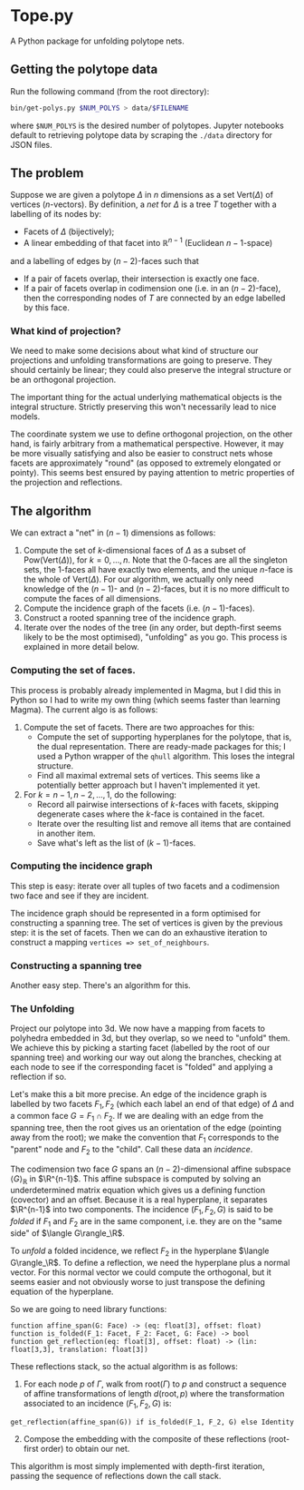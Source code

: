 # Tope.py

A Python package for unfolding polytope nets.

## Getting the polytope data

Run the following command (from the root directory):
```sh
bin/get-polys.py $NUM_POLYS > data/$FILENAME
```
where `$NUM_POLYS` is the desired number of polytopes. Jupyter notebooks default to retrieving polytope data by scraping the `./data` directory for JSON files.

## The problem

Suppose we are given a polytope $\Delta$ in $n$ dimensions as a set $\mathrm{Vert}(\Delta)$ of vertices ($n$-vectors). By definition, a *net* for $\Delta$ is a tree $T$ together with a labelling of its nodes by:
- Facets of $\Delta$ (bijectively);
- A linear embedding of that facet into $\mathbb{R}^{n-1}$ (Euclidean $n-1$-space)

and a labelling of edges by $(n-2)$-faces such that

- If a pair of facets overlap, their intersection is exactly one face.
- If a pair of facets overlap in codimension one (i.e. in an $(n-2)$-face), then the corresponding nodes of $T$ are connected by an edge labelled by this face.


### What kind of projection?

We need to make some decisions about what kind of structure our projections and unfolding transformations are going to preserve. They should certainly be linear; they could also preserve the integral structure or be an orthogonal projection.

The important thing for the actual underlying mathematical objects is the integral structure. Strictly preserving this won't necessarily lead to nice models.

The coordinate system we use to define orthogonal projection, on the other hand, is fairly arbitrary from a mathematical perspective. However, it may be more visually satisfying and also be easier to construct nets whose facets are approximately "round" (as opposed to extremely elongated or pointy). This seems best ensured by paying attention to metric properties of the projection and reflections. 

## The algorithm

We can extract a "net" in $(n-1)$ dimensions as follows:

1. Compute the set of $k$-dimensional faces of $\Delta$ as a subset of $\mathrm{Pow}(\mathrm{Vert}(\Delta))$, for $k=0,\ldots,n$. Note that the $0$-faces are all the singleton sets, the $1$-faces all have exactly two elements, and the unique $n$-face is the whole of $\mathrm{Vert}(\Delta)$. For our algorithm, we actually only need knowledge of the $(n-1)$- and $(n-2)$-faces, but it is no more difficult to compute the faces of all dimensions.
2. Compute the incidence graph of the facets (i.e. $(n-1)$-faces).
3. Construct a rooted spanning tree of the incidence graph.
4. Iterate over the nodes of the tree (in any order, but depth-first seems likely to be the most optimised), "unfolding" as you go. This process is explained in more detail below.

### Computing the set of faces.

This process is probably already implemented in Magma, but I did this in Python so I had to write my own thing (which seems faster than learning Magma). The current algo is as follows:

1. Compute the set of facets. There are two approaches for this:
   - Compute the set of supporting hyperplanes for the polytope, that is, the dual representation. There are ready-made packages for this; I used a Python wrapper of the `qhull` algorithm. This loses the integral structure.
   - Find all maximal extremal sets of vertices. This seems like a potentially better approach but I haven't implemented it yet.
2. For $k=n-1,n-2,\ldots,1$, do the following:
   - Record all pairwise intersections of $k$-faces with facets, skipping degenerate cases where the $k$-face is contained in the facet.
   - Iterate over the resulting list and remove all items that are contained in another item.
   - Save what's left as the list of $(k-1)$-faces.

### Computing the incidence graph

This step is easy: iterate over all tuples of two facets and a codimension two face and see if they are incident. 

The incidence graph should be represented in a form optimised for constructing a spanning tree. The set of vertices is given by the previous step: it is the set of facets. Then we can do an exhaustive iteration to construct a mapping `vertices => set_of_neighbours`.

### Constructing a spanning tree

Another easy step. There's an algorithm for this.

### The **Unfolding**

Project our polytope into 3d. We now have a mapping from facets to polyhedra embedded in 3d, but they overlap, so we need to "unfold" them. We achieve this by picking a starting facet (labelled by the root of our spanning tree) and working our way out along the branches, checking at each node to see if the corresponding facet is "folded" and applying a reflection if so.

Let's make this a bit more precise. An edge of the incidence graph is labelled by two facets $F_1,F_2$ (which each label an end of that edge) of $\Delta$ and a common face $G=F_1\cap F_2$. If we are dealing with an edge from the spanning tree, then the root gives us an orientation of the edge (pointing away from the root); we make the convention that $F_1$ corresponds to the "parent" node and $F_2$ to the "child". Call these data an *incidence*.

The codimension two face $G$ spans an $(n-2)$-dimensional affine subspace $\langle G\rangle_\mathbb{R}$ in $\R^{n-1}$. This affine subspace is computed by solving an underdetermined matrix equation which gives us a defining function (covector) and an offset. Because it is a real hyperplane, it separates $\R^{n-1}$ into two components. The incidence $(F_1,F_2,G)$ is said to be *folded* if $F_1$ and $F_2$ are in the same component, i.e. they are on the "same side" of $\langle G\rangle_\R$.

To *unfold* a folded incidence, we reflect $F_2$ in the hyperplane $\langle G\rangle_\R$. To define a reflection, we need the hyperplane plus a normal vector. For this normal vector we could compute the orthogonal, but it seems easier and not obviously worse to just transpose the defining equation of the hyperplane.

So we are going to need library functions:
```
function affine_span(G: Face) -> (eq: float[3], offset: float)
function is_folded(F_1: Facet, F_2: Facet, G: Face) -> bool
function get_reflection(eq: float[3], offset: float) -> (lin: float[3,3], translation: float[3])
```

These reflections stack, so the actual algorithm is as follows:
1. For each node $p$ of $\Gamma$, walk from $\mathrm{root}(\Gamma)$ to $p$ and construct a sequence of affine transformations of length $d(\mathrm{root},p)$ where the transformation associated to an incidence $(F_1,F_2,G)$ is:
```
get_reflection(affine_span(G)) if is_folded(F_1, F_2, G) else Identity
```
2. Compose the embedding with the composite of these reflections (root-first order) to obtain our net.

This algorithm is most simply implemented with depth-first iteration, passing the sequence of reflections down the call stack.

